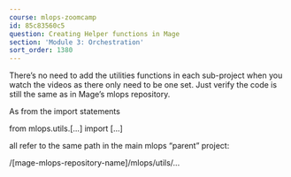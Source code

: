 ```yaml
---
course: mlops-zoomcamp
id: 85c83560c5
question: Creating Helper functions in Mage
section: 'Module 3: Orchestration'
sort_order: 1380
---
```


There’s no need to add the utilities functions in each sub-project when you watch the videos as there only need to be one set. Just verify the code is still the same as in Mage’s mlops repository.

As from the import statements

from mlops.utils.[...] import [...]

all refer to the same path in the main mlops “parent” project:

/[mage-mlops-repository-name]/mlops/utils/...


